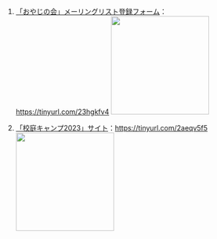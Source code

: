 1. [「おやじの会」メーリングリスト登録フォーム](https://tinyurl.com/23hgkfv4)：https://tinyurl.com/23hgkfv4
   <img width="200px" src="https://drive.google.com/uc?export=view&usp=sharing&id=1kd610EHtSVyDV4zUpIMva83pjD9SU80O" />

1. [「校庭キャンプ2023」サイト](https://tinyurl.com/2aeqv5f5)：https://tinyurl.com/2aeqv5f5
   <img width="200px" src="https://drive.google.com/uc?export=view&usp=sharing&id=1RM9yjxNy5rY2_L83OCg6pGw0SvZSnQiP" />